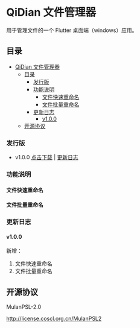 # QiDian 文件管理器

用于管理文件的一个 Flutter 桌面端（windows）应用。

## 目录

- [QiDian 文件管理器](#qidian-文件管理器)
  - [目录](#目录)
    - [发行版](#发行版)
    - [功能说明](#功能说明)
      - [文件快速重命名](#文件快速重命名)
      - [文件批量重命名](#文件批量重命名)
    - [更新日志](#更新日志)
      - [v1.0.0](#v100)
  - [开源协议](#开源协议)

### 发行版

- v1.0.0  [点击下载](https://wwb.lanzn.com/ibIZJ1ro2r3a) | [更新日志](#v1.0.0)

### 功能说明

#### 文件快速重命名

#### 文件批量重命名

### 更新日志

#### v1.0.0

新增：

1. 文件快速重命名
2. 文件批量重命名

## 开源协议

MulanPSL-2.0

<http://license.coscl.org.cn/MulanPSL2>
